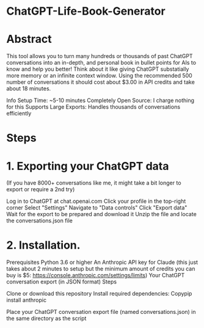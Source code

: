 # ChatGPT-Life-Book-Generator

# Abstract

This tool allows you to turn many hundreds or thousands of past ChatGPT conversations into an in-depth, and personal book in bullet points for AIs to know and help you better! Think about it like giving ChatGPT substatially more memory or an infinite context window. Using the recommended 500 number of conversations it should cost about $3.00 in API credits and take about 18 minutes.

Info
Setup Time: ~5-10 minutes
Completely Open Source: I charge nothing for this
Supports Large Exports: Handles thousands of conversations efficiently

# Steps

# 1. Exporting your ChatGPT data 

(If you have 8000+ conversations like me, it might take a bit longer to export or require a 2nd try)

Log in to ChatGPT at chat.openai.com
Click your profile in the top-right corner
Select "Settings"
Navigate to "Data controls"
Click "Export data"
Wait for the export to be prepared and download it
Unzip the file and locate the conversations.json file

# 2. Installation.

Prerequisites
Python 3.6 or higher
An Anthropic API key for Claude (this just takes about 2 minutes to setup but the minimum amount of credits you can buy is $5: https://console.anthropic.com/settings/limits)
Your ChatGPT conversation export (in JSON format)
Steps

Clone or download this repository
Install required dependencies:
Copypip install anthropic

Place your ChatGPT conversation export file (named conversations.json) in the same directory as the script

